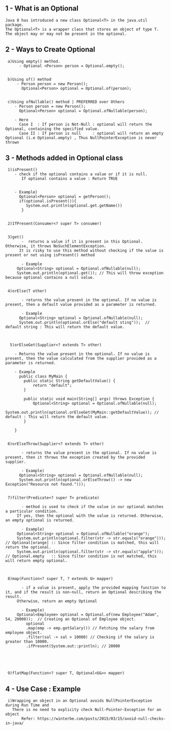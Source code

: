 ## 1 - What is an Optional  

    Java 8 has introduced a new class Optional<T> in the java.util package.
    The Optional<T> is a wrapper class that stores an object of type T. The object may or may not be present in the optional.


## 2 - Ways to Create Optional

     a)Using empty() method. 
          - Optional <Person> person = Optional.empty();


     b)Using of() method 
         - Person person = new Person();
           Optional<Person> optional = Optional.of(person);


     c)Using ofNullable() method | PREFERRED over Others 
        - Person person = new Person();
          Optional<Person> optional = Optional.ofNullable(person);

        - Here
          Case I  : If person is Not-Null : optional will return the Optional, containing the specified value.
          Case II : If person is null     : optional will return an empty Optional (i.e Optional.empty) , Thus NullPointerException is never thrown 
          



## 3 - Methods added in Optional class


     1)isPresent()
		- check if the optional contains a value or if it is null.
		   If optional contains a value : Return TRUE
		   

		- Example)
		  Optional<Person> optional = getPerson();
		  if(optional.isPresent()){
		     System.out.println(optional.get.getName())
		   }
     	 
         
     2)IfPresent(Consumer<? super T> consumer) 
     
     
     3)get()
	       -  returns a value if it is present in this Optional. Otherwise, it throws NoSuchElementException.
		  It is risky to use this method without checking if the value is present or not using isPresent() method

	       - Example 
		 Optional<String> optional = Optional.ofNullable(null);
		 System.out.println(optional.get()); // This will throw exception because optional contains a null value.

     
     4)orElse(T other)

	       - returns the value present in the optional. If no value is present, then a default value provided as a parameter is returned.

	       - Example 
		  Optional<String> optional = Optional.ofNullable(null);
		  System.out.println(optional.orElse("default sting"));  // default string : This will return the default value.

	  
	  
      5)orElseGet(Supplier<? extends T> other)
       
		- Returns the value present in the optional. If no value is present, then the value calculated from the supplier provided as a parameter is returned.

		- Example
		  public class MyMain {
			public static String getDefaultValue() {
				return "default";
			}

			public static void main(String[] args) throws Exception {
				Optional<String> optional = Optional.ofNullable(null);
				System.out.println(optional.orElseGet(MyMain::getDefaultValue)); // default : This will return the default value.
			}

		}
	
	
     6)orElseThrow(Supplier<? extends T> other) 
     
	       - returns the value present in the optional. If no value is present, then it throws the exception created by the provided supplier.

	       - Example)
		  Optional<String> optional = Optional.ofNullable(null);
		  System.out.println(optional.orElseThrow(() -> new Exception("Resource not found.")));

     
     7)filter(Predicate<? super T> predicate)
     
	       - method is used to check if the value in our optional matches a particular condition. 
		 If yes, then the optional with the value is returned. Otherwise, an empty optional is returned.

	       - Example)
		 Optional<String> optional = Optional.ofNullable("orange");
		 System.out.println(optional.filter(str -> str.equals("orange")));  // Optional[orange] :: Since filter condition is matched, this will return the optional.
		 System.out.println(optional.filter(str -> str.equals("apple")));   // Optional.empty   :: Since filter condition is not matched, this will return empty optional.
	  
    
    
     8)map(Function<? super T, ? extends U> mapper)
     
	       - if a value is present, apply the provided mapping function to it, and if the result is non-null, return an Optional describing the result.
		 Otherwise, return an empty Optional

	       - Example)
		 Optional<Employee> optional = Optional.of(new Employee("Adam", 54, 20000));  // Creating an Optional of Employee object.
			 optional
			 .map(emp -> emp.getSalary()) // Fetching the salary from employee object.
			 .filter(sal -> sal > 10000) // Checking if the salary is greater than 10000.
			 .ifPresent(System.out::println); // 20000



       
       
     9)flatMap(Function<? super T, Optional<U&>> mapper) 
     
     
     
     
## 4 - Use Case : Example 

     i)Wrapping an object in an Optional avoids NullPointerException during Run Time and
       There is no need to explicity check Null-Pointer-Exception for an object
           Refer: https://winterbe.com/posts/2015/03/15/avoid-null-checks-in-java/






